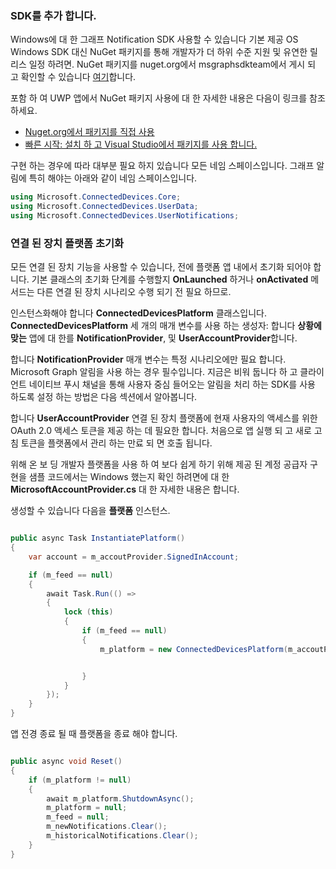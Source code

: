 ### <a name="add-the-sdk"></a>SDK를 추가 합니다.

Windows에 대 한 그래프 Notification SDK 사용할 수 있습니다 기본 제공 OS Windows SDK 대신 NuGet 패키지를 통해 개발자가 더 하위 수준 지원 및 유연한 릴리스 일정 하려면. NuGet 패키지를 nuget.org에서 msgraphsdkteam에서 게시 되 고 확인할 수 있습니다 [여기](https://www.nuget.org/profiles/msgraphsdkteam)합니다. 

포함 하 여 UWP 앱에서 NuGet 패키지 사용에 대 한 자세한 내용은 다음이 링크를 참조 하세요. 
* [Nuget.org에서 패키지를 직접 사용](https://docs.microsoft.com/en-us/azure/devops/artifacts/nuget/upstream-sources?view=vsts&tabs=new-nav)
* [빠른 시작: 설치 하 고 Visual Studio에서 패키지를 사용 합니다.](https://docs.microsoft.com/en-us/nuget/quickstart/install-and-use-a-package-in-visual-studio)




구현 하는 경우에 따라 대부분 필요 하지 있습니다 모든 네임 스페이스입니다. 그래프 알림에 특히 해야는 아래와 같이 네임 스페이스입니다.


```C#
using Microsoft.ConnectedDevices.Core;
using Microsoft.ConnectedDevices.UserData;
using Microsoft.ConnectedDevices.UserNotifications;

```


### <a name="initialize-the-connected-devices-platform"></a>연결 된 장치 플랫폼 초기화

모든 연결 된 장치 기능을 사용할 수 있습니다, 전에 플랫폼 앱 내에서 초기화 되어야 합니다. 기본 클래스의 초기화 단계를 수행할지 **OnLaunched** 하거나 **onActivated** 메서드는 다른 연결 된 장치 시나리오 수행 되기 전 필요 하므로. 

인스턴스화해야 합니다 **ConnectedDevicesPlatform** 클래스입니다. **ConnectedDevicesPlatform** 세 개의 매개 변수를 사용 하는 생성자: 합니다 **상황에 맞는** 앱에 대 한를 **NotificationProvider**, 및  **UserAccountProvider**합니다.

합니다 **NotificationProvider** 매개 변수는 특정 시나리오에만 필요 합니다. Microsoft Graph 알림을 사용 하는 경우 필수입니다. 지금은 비워 둡니다 하 고 클라이언트 네이티브 푸시 채널을 통해 사용자 중심 들어오는 알림을 처리 하는 SDK를 사용 하도록 설정 하는 방법은 다음 섹션에서 알아봅니다.

합니다 **UserAccountProvider** 연결 된 장치 플랫폼에 현재 사용자의 액세스를 위한 OAuth 2.0 액세스 토큰을 제공 하는 데 필요한 합니다. 처음으로 앱 실행 되 고 새로 고침 토큰을 플랫폼에서 관리 하는 만료 되 면 호출 됩니다. 

위해 온 보 딩 개발자 플랫폼을 사용 하 여 보다 쉽게 하기 위해 제공 된 계정 공급자 구현을 샘플 코드에서는 Windows 했는지 확인 하려면에 대 한 **MicrosoftAccountProvider.cs** 대 한 자세한 내용은 합니다. 

생성할 수 있습니다 다음을 **플랫폼** 인스턴스. 

```C#

public async Task InstantiatePlatform()
{
    var account = m_accoutProvider.SignedInAccount;

    if (m_feed == null)
    {
        await Task.Run(() =>
        {
            lock (this)
            {
                if (m_feed == null)
                {
                    m_platform = new ConnectedDevicesPlatform(m_accoutProvider, this);


                }
            }
        });
    }
}

```

앱 전경 종료 될 때 플랫폼을 종료 해야 합니다.

```C#

public async void Reset()
{
    if (m_platform != null)
    {
        await m_platform.ShutdownAsync();
        m_platform = null;
        m_feed = null;
        m_newNotifications.Clear();
        m_historicalNotifications.Clear();
    }
}

```
